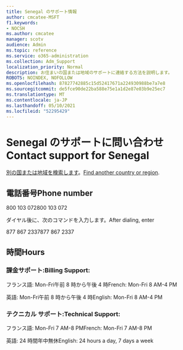 ```yaml
---
title: Senegal のサポート情報
author: cmcatee-MSFT
f1.keywords:
- NOCSH
ms.author: cmcatee
manager: scotv
audience: Admin
ms.topic: reference
ms.service: o365-administration
ms.collection: Adm_Support
localization_priority: Normal
description: お住まいの国または地域のサポートに連絡する方法を説明します。
ROBOTS: NOINDEX, NOFOLLOW
ms.openlocfilehash: 87827742885c15d52417671a224930988be7a7e8
ms.sourcegitcommit: de5fce90de22ba588e75e1a1d2e87e03b9e25ec7
ms.translationtype: MT
ms.contentlocale: ja-JP
ms.lasthandoff: 05/10/2021
ms.locfileid: "52295429"
---
```

# <a name="contact-support-for-senegal"></a><span data-ttu-id="09ed8-103">Senegal のサポートに問い合わせ</span><span class="sxs-lookup"><span data-stu-id="09ed8-103">Contact support for Senegal</span></span>

<span data-ttu-id="09ed8-104">[別の国または地域を検索します](../../business-video/get-help-support.md)。</span><span class="sxs-lookup"><span data-stu-id="09ed8-104">[Find another country or region](../../business-video/get-help-support.md).</span></span>

## <a name="phone-number"></a><span data-ttu-id="09ed8-105">電話番号</span><span class="sxs-lookup"><span data-stu-id="09ed8-105">Phone number</span></span>
<span data-ttu-id="09ed8-106">800 103 072</span><span class="sxs-lookup"><span data-stu-id="09ed8-106">800 103 072</span></span>

<span data-ttu-id="09ed8-107">ダイヤル後に、次のコマンドを入力します。</span><span class="sxs-lookup"><span data-stu-id="09ed8-107">After dialing, enter</span></span>

<span data-ttu-id="09ed8-108">877 867 2337</span><span class="sxs-lookup"><span data-stu-id="09ed8-108">877 867 2337</span></span>

## <a name="hours"></a><span data-ttu-id="09ed8-109">時間</span><span class="sxs-lookup"><span data-stu-id="09ed8-109">Hours</span></span>
### <a name="billing-support"></a><span data-ttu-id="09ed8-110">課金サポート:</span><span class="sxs-lookup"><span data-stu-id="09ed8-110">Billing Support:</span></span>

<span data-ttu-id="09ed8-111">フランス語: Mon-Fri午前 8 時から午後 4 時</span><span class="sxs-lookup"><span data-stu-id="09ed8-111">French: Mon-Fri 8 AM-4 PM</span></span>

<span data-ttu-id="09ed8-112">英語: Mon-Fri午前 8 時から午後 4 時</span><span class="sxs-lookup"><span data-stu-id="09ed8-112">English: Mon-Fri 8 AM-4 PM</span></span>

### <a name="technical-support"></a><span data-ttu-id="09ed8-113">テクニカル サポート:</span><span class="sxs-lookup"><span data-stu-id="09ed8-113">Technical Support:</span></span>

<span data-ttu-id="09ed8-114">フランス語: Mon-Fri 7 AM-8 PM</span><span class="sxs-lookup"><span data-stu-id="09ed8-114">French: Mon-Fri 7 AM-8 PM</span></span>

<span data-ttu-id="09ed8-115">英語: 24 時間年中無休</span><span class="sxs-lookup"><span data-stu-id="09ed8-115">English: 24 hours a day, 7 days a week</span></span>
